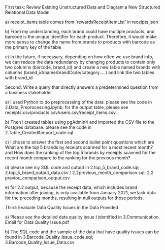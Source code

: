 First task: Review Existing Unstructured Data and Diagram a New Structured Relational Data Model

  a) receipt_items table comes from 'rewardsReceiptItemList' in receipts.json 
  
  b) From my understanding, each brand could have multiple products, and barcode is the unique identifier for each product. Therefore, it would make more sense to change the name from brands to products with barcode as the primary key of the table
  
  c) In the future, if necessary, depending on how often we use brand info, we can reduce the data redundancy by changing products to contain only two columns (barcode, brand_id)
    and create a new table named brands with columns (brand_id/name/brandCode/category.....) and link the two tables with brand_id


Second: Write a query that directly answers a predetermined question from a business stakeholder

  a) I used Python to do preprocessing of the data. please see the code in 2.Data_Preprocessing.ipynb; for the output table, please see receipts.csv/products.csv/users.csv/receipt_items.csv
  
  b) Then I created tables using pgAdmin4 and imported the CSV file to the Postgres database. please see the code in 2.Table_Created&import_code.sql
  
  c) I chose to answer the first and second bullet point questions which are What are the top 5 brands by receipts scanned for a most recent month? and How does the ranking of the top 5 brands by receipts scanned for the recent month compare to the ranking for the previous month?
  
  d) please see my SQL code and output in 2.top_5_brand_code.sql; 2.top_5_brand_output_data.csv / 
  2.2previous_month_comparison.sql; 2.2 previou_comparison_output.csv

  e) for 2.2 output, because the receipt data, which includes brand information after joining, is only available from January 2021, we lack data for the preceding months, resulting in null outputs for those periods.
  

Third: Evaluate Data Quality Issues in the Data Provided

  a) Please see the detailed data quality issue I identified in 3.Communication Email for Data Quality Issue.pdf
  
  b) The SQL code and the sample of the data that have quality issues can be found in 3.Barcode_Quality_Issue_code.sql; 3.Barcode_Quality_Issue_Data.csv

